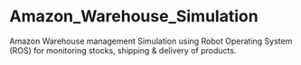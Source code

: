 # Amazon_Warehouse_Simulation
Amazon Warehouse management Simulation using Robot Operating System (ROS) for monitoring stocks, shipping &amp; delivery of products.
